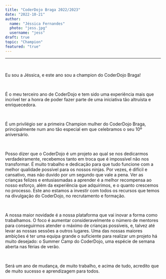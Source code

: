 ```yaml
---
title: "CoderDojo Braga 2022/2023"
date: "2022-10-21"
author:
  name: "Jéssica Fernandes"
  photo: "jess.jpg"
  username: "jess"
draft: true
topic: "Champion"
featured: "true"
---
```


---

&nbsp;

Eu sou a Jéssica, e este ano sou a champion do CoderDojo Braga!

&nbsp;

É o meu terceiro ano de CoderDojo e tem sido uma experiência mais que incrível ter a honra de poder fazer parte de uma iniciativa tão altruísta e enriquecedora.

&nbsp;

É um privilégio ser a primeira Champion mulher do CoderDojo Braga, principalmente num ano tão especial em que celebramos o seu 10º aniversário.

&nbsp;

Posso dizer que o CoderDojo é um projeto ao qual se nos dedicarmos verdadeiramente, recebemos tanto em troca que é impossível não nos transformar.
É muito trabalho e dedicação para que tudo funcione com a melhor qualidade possível para os nossos ninjas. Por vezes, é difícil e cansativo, mas não duvido por um segundo que vale
a pena. Ver as crianças felizes e entusiasmadas a aprender é a melhor recompensa ao nosso esforço, além da experiência que adquirimos, e o quanto crescemos no processo.
Este ano estamos a investir com todos os recursos que temos na divulgação do CoderDojo, no recrutamento e formação.

&nbsp;

A nossa maior novidade é a nossa plataforma que vai inovar a forma como trabalhamos. O foco é aumentar consideravelmente o número de mentores para conseguirmos atender o máximo de crianças
possíveis, e, talvez até levar as nossas sessões a outros lugares.
Uma das nossas maiores ambições é ter uma equipa grande o suficiente para realizar um projeto há muito desejado: o Summer Camp do CoderDojo, uma espécie de semana aberta nas férias de verão.

&nbsp;

Será um ano de mudança, de muito trabalho, e acima de tudo, acredito que de muito sucesso e aprendizagem para todos.
